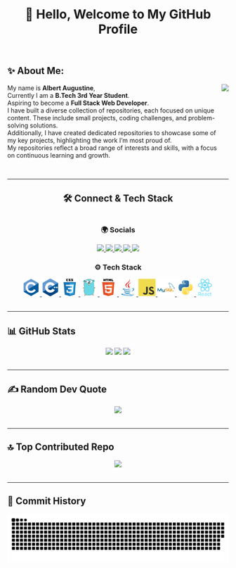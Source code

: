 <div align="center">

# 👋 Hello, Welcome to My GitHub Profile

</div>

<br>

## ✨ About Me:

<div align="left">

<img align="right" height="200" src="https://media3.giphy.com/media/v1.Y2lkPTc5MGI3NjExcWVzMDNjNWV6c2NvZXo4cTU3enpzM3R3MGJ0Z3ZhcmplaWVtbzc2NyZlcD12MV9pbnRlcm5hbF9naWZfYnlfaWQmY3Q9Zw/HscDLzkO8EOTmgkhQP/giphy.gif" />

My name is **Albert Augustine**,<br>
Currently I am a **B.Tech 3rd Year Student**.<br>
Aspiring to become a **Full Stack Web Developer**.<br>
I have built a diverse collection of repositories, each focused on unique content. These include small projects, coding challenges, and problem-solving solutions.<br>
Additionally, I have created dedicated repositories to showcase some of my key projects, highlighting the work I’m most proud of.<br>
My repositories reflect a broad range of interests and skills, with a focus on continuous learning and growth.

</div>
<br>

---

<h2 align="center">🛠️ Connect & Tech Stack</h2>

<div align="center">

  <!-- Socials -->
  <div style="display: inline-block; text-align: center;">
    <h3>🌍 Socials</h3>
    <a href="https://www.linkedin.com/in/albertaugustine1884/" target="_blank">
      <img src="https://raw.githubusercontent.com/maurodesouza/profile-readme-generator/master/src/assets/icons/social/linkedin/default.svg" width="40" />
    </a>
    <a href="mailto:albertaugustine1884@gmail.com" target="_blank">
      <img src="https://raw.githubusercontent.com/maurodesouza/profile-readme-generator/master/src/assets/icons/social/gmail/default.svg" width="40" />
    </a>
    <a href="https://www.instagram.com/albert_augustine_yaknow/" target="_blank">
      <img src="https://raw.githubusercontent.com/maurodesouza/profile-readme-generator/master/src/assets/icons/social/instagram/default.svg" width="40" />
    </a>
    <a href="https://www.hackerrank.com/profile/PyroWarrior1884" target="_blank">
      <img src="https://raw.githubusercontent.com/maurodesouza/profile-readme-generator/master/src/assets/icons/social/hackerrank/default.svg" width="40" />
    </a>
    <a href="https://leetcode.com/u/albert_augustine/" target="_blank">
      <img src="https://img.icons8.com/?size=100&id=wDGo581Ea5Nf&format=png&color=000000" width="40" />
    </a>
  </div>

  <!-- Tech Stack -->
  <div style="display: inline-block; text-align: center;">
    <h3>⚙️ Tech Stack</h3>
    <a href="https://www.cprogramming.com/" target="_blank">
      <img src="https://raw.githubusercontent.com/devicons/devicon/master/icons/c/c-original.svg" width="40" />
    </a>
    <a href="https://www.w3schools.com/cpp/" target="_blank">
      <img src="https://raw.githubusercontent.com/devicons/devicon/master/icons/cplusplus/cplusplus-original.svg" width="40" />
    </a>
    <a href="https://www.w3schools.com/css/" target="_blank">
      <img src="https://raw.githubusercontent.com/devicons/devicon/master/icons/css3/css3-original-wordmark.svg" width="40" />
    </a>
    <a href="https://golang.org" target="_blank">
      <img src="https://raw.githubusercontent.com/devicons/devicon/master/icons/go/go-original.svg" width="40" />
    </a>
    <a href="https://www.w3.org/html/" target="_blank">
      <img src="https://raw.githubusercontent.com/devicons/devicon/master/icons/html5/html5-original-wordmark.svg" width="40" />
    </a>
    <a href="https://www.java.com" target="_blank">
      <img src="https://raw.githubusercontent.com/devicons/devicon/master/icons/java/java-original.svg" width="40" />
    </a>
    <a href="https://developer.mozilla.org/en-US/docs/Web/JavaScript" target="_blank">
      <img src="https://raw.githubusercontent.com/devicons/devicon/master/icons/javascript/javascript-original.svg" width="40" />
    </a>
    <a href="https://www.mysql.com/" target="_blank">
      <img src="https://raw.githubusercontent.com/devicons/devicon/master/icons/mysql/mysql-original-wordmark.svg" width="40" />
    </a>
    <a href="https://www.python.org" target="_blank">
      <img src="https://raw.githubusercontent.com/devicons/devicon/master/icons/python/python-original.svg" width="40" />
    </a>
    <a href="https://reactjs.org/" target="_blank">
      <img src="https://raw.githubusercontent.com/devicons/devicon/master/icons/react/react-original-wordmark.svg" width="40" />
    </a>
  </div>

</div>
<br>

---

## 📊 GitHub Stats

<div align="center">
  <img height="180em" src="https://github-readme-stats.vercel.app/api?username=Pyro-Warrior-1884&theme=tokyonight&hide_border=false&include_all_commits=true&count_private=true" />
  <img height="180em" src="https://nirzak-streak-stats.vercel.app/?user=Pyro-Warrior-1884&theme=tokyonight&hide_border=false" />
  <img height="180em" src="https://github-readme-stats.vercel.app/api/top-langs/?username=Pyro-Warrior-1884&theme=tokyonight&hide_border=false&layout=compact" />
</div>

<br>

---

## ✍ Random Dev Quote

<div align="center">
  <img src="https://quotes-github-readme.vercel.app/api?type=horizontal&theme=tokyonight" />
</div>
<br>

---

## 🔝 Top Contributed Repo

<div align="center">
  <img src="https://github-contributor-stats.vercel.app/api?username=Pyro-Warrior-1884&limit=5&theme=vue-dark&combine_all_yearly_contributions=true" />
</div>
<br>

---

## 📖 Commit History
<div align="center">
  <img src="https://raw.githubusercontent.com/Pyro-Warrior-1884/Pyro-Warrior-1884/output/snake.svg" alt="Snake animation" />
</div>

<!-- Proudly created with GPRM ( https://gprm.itsvg.in ) -->
